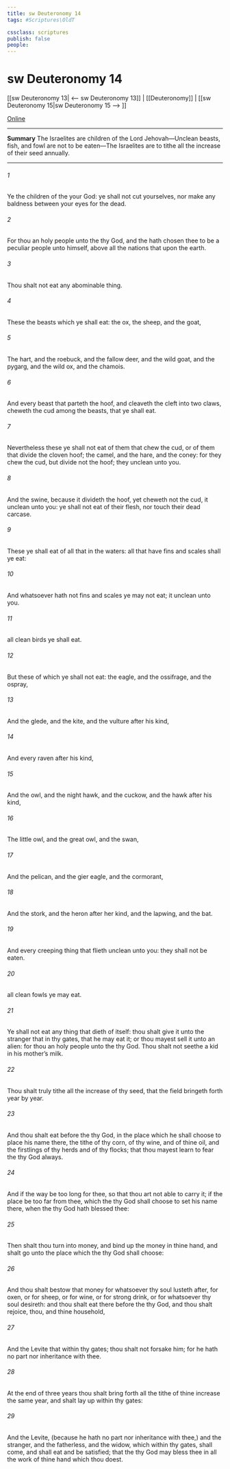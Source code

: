 ```yaml
---
title: sw Deuteronomy 14
tags: #Scriptures\OldT

cssclass: scriptures
publish: false
people:
---
```


# sw Deuteronomy 14
[[sw Deuteronomy 13| <-- sw Deuteronomy 13]] | [[Deuteronomy]] | [[sw Deuteronomy 15|sw Deuteronomy 15 --> ]]

[Online](https://churchofjesuschrist.org/study/scriptures/ot/deut/14?lang=eng)

---
__Summary__
The Israelites are children of the Lord Jehovah—Unclean beasts, fish, and fowl are not to be eaten—The Israelites are to tithe all the increase of their seed annually.

---
###### 1 
Ye  the children of the  your God: ye shall not cut yourselves, nor make any baldness between your eyes for the dead.

###### 2 
For thou  an holy people unto the  thy God, and the  hath chosen thee to be a peculiar people unto himself, above all the nations that  upon the earth.

###### 3 
Thou shalt not eat any abominable thing.

###### 4 
These  the beasts which ye shall eat: the ox, the sheep, and the goat,

###### 5 
The hart, and the roebuck, and the fallow deer, and the wild goat, and the pygarg, and the wild ox, and the chamois.

###### 6 
And every beast that parteth the hoof, and cleaveth the cleft into two claws,  cheweth the cud among the beasts, that ye shall eat.

###### 7 
Nevertheless these ye shall not eat of them that chew the cud, or of them that divide the cloven hoof;  the camel, and the hare, and the coney: for they chew the cud, but divide not the hoof;  they  unclean unto you.

###### 8 
And the swine, because it divideth the hoof, yet cheweth not the cud, it  unclean unto you: ye shall not eat of their flesh, nor touch their dead carcase.

###### 9 
These ye shall eat of all that  in the waters: all that have fins and scales shall ye eat:

###### 10 
And whatsoever hath not fins and scales ye may not eat; it  unclean unto you.

###### 11 
 all clean birds ye shall eat.

###### 12 
But these  of which ye shall not eat: the eagle, and the ossifrage, and the ospray,

###### 13 
And the glede, and the kite, and the vulture after his kind,

###### 14 
And every raven after his kind,

###### 15 
And the owl, and the night hawk, and the cuckow, and the hawk after his kind,

###### 16 
The little owl, and the great owl, and the swan,

###### 17 
And the pelican, and the gier eagle, and the cormorant,

###### 18 
And the stork, and the heron after her kind, and the lapwing, and the bat.

###### 19 
And every creeping thing that flieth  unclean unto you: they shall not be eaten.

###### 20 
 all clean fowls ye may eat.

###### 21 
Ye shall not eat  any thing that dieth of itself: thou shalt give it unto the stranger that  in thy gates, that he may eat it; or thou mayest sell it unto an alien: for thou  an holy people unto the  thy God. Thou shalt not seethe a kid in his mother’s milk.

###### 22 
Thou shalt truly tithe all the increase of thy seed, that the field bringeth forth year by year.

###### 23 
And thou shalt eat before the  thy God, in the place which he shall choose to place his name there, the tithe of thy corn, of thy wine, and of thine oil, and the firstlings of thy herds and of thy flocks; that thou mayest learn to fear the  thy God always.

###### 24 
And if the way be too long for thee, so that thou art not able to carry it;  if the place be too far from thee, which the  thy God shall choose to set his name there, when the  thy God hath blessed thee:

###### 25 
Then shalt thou turn  into money, and bind up the money in thine hand, and shalt go unto the place which the  thy God shall choose:

###### 26 
And thou shalt bestow that money for whatsoever thy soul lusteth after, for oxen, or for sheep, or for wine, or for strong drink, or for whatsoever thy soul desireth: and thou shalt eat there before the  thy God, and thou shalt rejoice, thou, and thine household,

###### 27 
And the Levite that  within thy gates; thou shalt not forsake him; for he hath no part nor inheritance with thee.

###### 28 
At the end of three years thou shalt bring forth all the tithe of thine increase the same year, and shalt lay  up within thy gates:

###### 29 
And the Levite, (because he hath no part nor inheritance with thee,) and the stranger, and the fatherless, and the widow, which  within thy gates, shall come, and shall eat and be satisfied; that the  thy God may bless thee in all the work of thine hand which thou doest.

